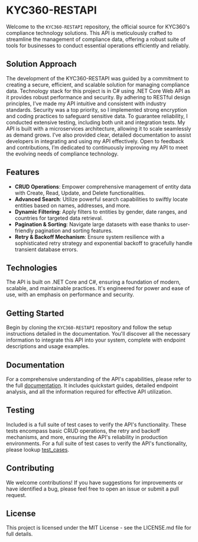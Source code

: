 # KYC360-RESTAPI

Welcome to the `KYC360-RESTAPI` repository, the official source for KYC360's compliance technology solutions. This API is meticulously crafted to streamline the management of compliance data, offering a robust suite of tools for businesses to conduct essential operations efficiently and reliably.

## Solution Approach

The development of the KYC360-RESTAPI was guided by a commitment to creating a secure, efficient, and scalable solution for managing compliance data. Technology stack for this project is in C# using .NET Core Web API as it provides robust performance and security. By adhering to RESTful design principles, I’ve made my API intuitive and consistent with industry standards. Security was a top priority, so I implemented strong encryption and coding practices to safeguard sensitive data. To guarantee reliability, I conducted extensive testing, including both unit and integration tests. My API is built with a microservices architecture, allowing it to scale seamlessly as demand grows. I’ve also provided clear, detailed documentation to assist developers in integrating and using my API effectively. Open to feedback and contributions, I’m dedicated to continuously improving my API to meet the evolving needs of compliance technology.

## Features

- **CRUD Operations**: Empower comprehensive management of entity data with Create, Read, Update, and Delete functionalities.
- **Advanced Search**: Utilize powerful search capabilities to swiftly locate entities based on names, addresses, and more.
- **Dynamic Filtering**: Apply filters to entities by gender, date ranges, and countries for targeted data retrieval.
- **Pagination & Sorting**: Navigate large datasets with ease thanks to user-friendly pagination and sorting features.
- **Retry & Backoff Mechanism**: Ensure system resilience with a sophisticated retry strategy and exponential backoff to gracefully handle transient database errors.

## Technologies

The API is built on .NET Core and C#, ensuring a foundation of modern, scalable, and maintainable practices. It's engineered for power and ease of use, with an emphasis on performance and security.

## Getting Started

Begin by cloning the `KYC360-RESTAPI` repository and follow the setup instructions detailed in the documentation. You'll discover all the necessary information to integrate this API into your system, complete with endpoint descriptions and usage examples.

## Documentation

For a comprehensive understanding of the API's capabilities, please refer to the full [documentation](Documentation.md). It includes quickstart guides, detailed endpoint analysis, and all the information required for effective API utilization.

## Testing

Included is a full suite of test cases to verify the API's functionality. These tests encompass basic CRUD operations, the retry and backoff mechanisms, and more, ensuring the API's reliability in production environments. For a full suite of test cases to verify the API's functionality, please lookup [test_cases](test_cases.md).

## Contributing

We welcome contributions! If you have suggestions for improvements or have identified a bug, please feel free to open an issue or submit a pull request.

## License

This project is licensed under the MIT License - see the LICENSE.md file for full details.


